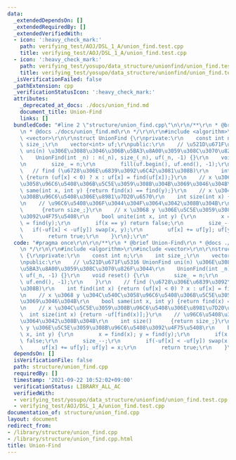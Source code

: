 ```yaml
---
data:
  _extendedDependsOn: []
  _extendedRequiredBy: []
  _extendedVerifiedWith:
  - icon: ':heavy_check_mark:'
    path: verifying_test/AOJ/DSL_1_A/union_find.test.cpp
    title: verifying_test/AOJ/DSL_1_A/union_find.test.cpp
  - icon: ':heavy_check_mark:'
    path: verifying_test/yosupo/data_structure/unionfind/union_find.test.cpp
    title: verifying_test/yosupo/data_structure/unionfind/union_find.test.cpp
  _isVerificationFailed: false
  _pathExtension: cpp
  _verificationStatusIcon: ':heavy_check_mark:'
  attributes:
    _deprecated_at_docs: ./docs/union_find.md
    document_title: Union-Find
    links: []
  bundledCode: "#line 2 \"structure/union_find.cpp\"\n\r\n/**\r\n * @brief Union-Find\r\
    \n * @docs ./docs/union_find.md\r\n */\r\n\r\n#include <algorithm>\r\n#include\
    \ <vector>\r\n\r\nstruct UnionFind {\r\nprivate:\r\n    const int n;\r\n    int\
    \ size_;\r\n    vector<int> uf;\r\npublic:\r\n    // \u521D\u671F\u5316 UnionFind\
    \ uni(n) \u306E\u3088\u3046\u306B\u5BA3\u8A00\u3059\u308C\u3070\u826F\u3044\r\n\
    \    UnionFind(int _n) : n(_n), size_(_n), uf(_n, -1) {}\r\n    void reset() {\r\
    \n        size_ = n;\r\n        fill(uf.begin(), uf.end(), -1);\r\n    }\r\n \
    \   // find (\u6728\u306E\u6839\u3092\u6C42\u3081\u308B)\r\n    int find(int x)\
    \ {return (uf[x] < 0) ? x : uf[x] = find(uf[x]);}\r\n    // x \u3068 y \u304C\u540C\
    \u3058\u96C6\u5408\u306B\u5C5E\u3059\u308B\u304B\u3069\u3046\u304B\r\n    bool\
    \ same(int x, int y) {return find(x) == find(y);}\r\n    // x \u304C\u5C5E\u3059\
    \u308B\u96C6\u5408\u306E\u8981\u7D20\u6570\r\n    int size(int x) {return -uf[find(x)];}\r\
    \n    // \u96C6\u5408\u306F\u3044\u304F\u3064\u3042\u308B\u304B\r\n    int size()\
    \      {return size_;}\r\n    // x \u3068 y \u306E\u5C5E\u3059\u308B\u96C6\u5408\
    \u3092\u4F75\u5408\r\n    bool unite(int x, int y) {\r\n        x = find(x); y\
    \ = find(y);\r\n        if(x == y) return false;\r\n        size_--;\r\n     \
    \   if(-uf[x] < -uf[y]) swap(x, y);\r\n        uf[x] += uf[y]; uf[y] = x;\r\n\
    \        return true;\r\n    }\r\n};\r\n"
  code: "#pragma once\r\n\r\n/**\r\n * @brief Union-Find\r\n * @docs ./docs/union_find.md\r\
    \n */\r\n\r\n#include <algorithm>\r\n#include <vector>\r\n\r\nstruct UnionFind\
    \ {\r\nprivate:\r\n    const int n;\r\n    int size_;\r\n    vector<int> uf;\r\
    \npublic:\r\n    // \u521D\u671F\u5316 UnionFind uni(n) \u306E\u3088\u3046\u306B\
    \u5BA3\u8A00\u3059\u308C\u3070\u826F\u3044\r\n    UnionFind(int _n) : n(_n), size_(_n),\
    \ uf(_n, -1) {}\r\n    void reset() {\r\n        size_ = n;\r\n        fill(uf.begin(),\
    \ uf.end(), -1);\r\n    }\r\n    // find (\u6728\u306E\u6839\u3092\u6C42\u3081\
    \u308B)\r\n    int find(int x) {return (uf[x] < 0) ? x : uf[x] = find(uf[x]);}\r\
    \n    // x \u3068 y \u304C\u540C\u3058\u96C6\u5408\u306B\u5C5E\u3059\u308B\u304B\
    \u3069\u3046\u304B\r\n    bool same(int x, int y) {return find(x) == find(y);}\r\
    \n    // x \u304C\u5C5E\u3059\u308B\u96C6\u5408\u306E\u8981\u7D20\u6570\r\n  \
    \  int size(int x) {return -uf[find(x)];}\r\n    // \u96C6\u5408\u306F\u3044\u304F\
    \u3064\u3042\u308B\u304B\r\n    int size()      {return size_;}\r\n    // x \u3068\
    \ y \u306E\u5C5E\u3059\u308B\u96C6\u5408\u3092\u4F75\u5408\r\n    bool unite(int\
    \ x, int y) {\r\n        x = find(x); y = find(y);\r\n        if(x == y) return\
    \ false;\r\n        size_--;\r\n        if(-uf[x] < -uf[y]) swap(x, y);\r\n  \
    \      uf[x] += uf[y]; uf[y] = x;\r\n        return true;\r\n    }\r\n};\r\n"
  dependsOn: []
  isVerificationFile: false
  path: structure/union_find.cpp
  requiredBy: []
  timestamp: '2021-09-22 10:52:02+09:00'
  verificationStatus: LIBRARY_ALL_AC
  verifiedWith:
  - verifying_test/yosupo/data_structure/unionfind/union_find.test.cpp
  - verifying_test/AOJ/DSL_1_A/union_find.test.cpp
documentation_of: structure/union_find.cpp
layout: document
redirect_from:
- /library/structure/union_find.cpp
- /library/structure/union_find.cpp.html
title: Union-Find
---
```

